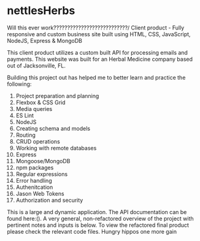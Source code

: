 # nettlesHerbs

Will this ever work???????????????????????????/
Client product - Fully responsive and custom business site built using HTML, CSS, JavaScript, NodeJS, Express &amp; MongoDB

This client product utilizes a custom built API for processing emails and payments. This website was built for an Herbal Medicine company based out of Jacksonville, FL.

Building this project out has helped me to better learn and practice the following:

1. Project preparation and planning
2. Flexbox & CSS Grid
3. Media queries
4. ES Lint
5. NodeJS
6. Creating schema and models
7. Routing
8. CRUD operations
9. Working with remote databases
10. Express
11. Mongoose/MongoDB
12. npm packages
13. Regular expressions
14. Error handling
15. Authenitcation
16. Jason Web Tokens
17. Authorization and security

This is a large and dynamic application. The API documentation can be found here:(). A very general, non-refactored overview of the project with pertinent notes and inputs is below. To view the refactored final product please check the relevant code files.
Hungry
hippos
one more gain
